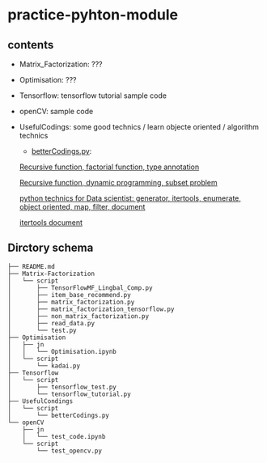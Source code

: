 # practice-pyhton-module

## contents

- Matrix_Factorization: ???

- Optimisation: ???

- Tensorflow: tensorflow tutorial sample code

- openCV: sample code

- UsefulCodings: some good technics / learn objecte oriented / algorithm technics

    - [betterCodings.py](UsefulCondings/script/betterCodings.py): 
    
    [Recursive function, factorial function, type annotation](https://qiita.com/drken/items/23a4f604fa3f505dd5ad)
    
    [Recursive function, dynamic programming, subset problem](https://qiita.com/drken/items/23a4f604fa3f505dd5ad)
    
    [python technics for Data scientist: generator, itertools, enumerate, object oriented, map, filter, document](http://kysmo.hatenablog.jp/entry/2017/12/11/134537)
    
    [itertools document](https://docs.python.org/ja/3/library/itertools.html)
    
## Dirctory schema


```
├── README.md
├── Matrix-Factorization
│   └── script
│       ├── TensorFlowMF_Lingbal_Comp.py
│       ├── item_base_recommend.py
│       ├── matrix_factorization.py
│       ├── matrix_factorization_tensorflow.py
│       ├── non_matrix_factorization.py
│       ├── read_data.py
│       └── test.py
├── Optimisation
│   ├── jn
│   │   └── Optimisation.ipynb
│   └── script
│       └── kadai.py
├── Tensorflow
│   └── script
│       ├── tensorflow_test.py
│       └── tensorflow_tutorial.py
├── UsefulCondings
│   └── script
│       └── betterCodings.py
└── openCV
    ├── jn
    │   └── test_code.ipynb
    └── script
        └── test_opencv.py
```

